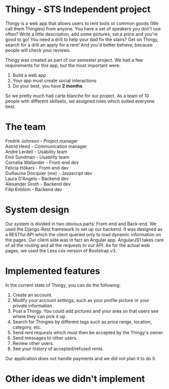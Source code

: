 # Thingy - STS Independent project  
Thingy is a web app that allows users to rent tools or common goods (We call them Thingies) from anyone. You have a set of speakers you don't use often? Write a little description, add some pictures, set a price and you're good to go! You need a drill to help your dad fix the stairs? Get on Thingy, search for a drill an apply for a rent! And you'd better behave, because people will check your reviews.

Thingy was created as part of our semester project. We had a few requirements for this app, but the most important were:  
1. Build a web app  
2. Your app must create social interactions  
3. Do your best, you have **2 months**  

So we pretty much had carte blanche for our project. As a team of 10 people with different skillsets, we assigned roles which suited everyone best.

# The team  
Fredrik Johnson - Project manager  
Astrid Heed - Communication manager  
Andre Lerdell - Usability team  
Emil Sundman - Usability team  
Cornelia Wallander - Front-end dev  
Felicia Hökars - Front-end dev  
Guillaume Docquier (me) - Javascript dev  
Laura D'Angelo - Backend dev  
Alexander Groth - Backend dev  
Filip Enblom - Backend dev  

# System design  
Our system is divided in two obvious parts: Front-end and Back-end. We used the Django-Rest framework to set up our backend. It was designed as a RESTful API which the client queried only to load dynamic information on the pages. Our client side was in fact an Angular app. AngularJS1 takes care of all the routing and all the requests to our API. As for the actual web pages, we used the Less css version of Bootstrap v3.  

# Implemented features  
In the current state of Thingy, you can do the following:  
1. Create an account.  
2. Modify your account settings, such as your profile picture or your private information  
3. Post a Thingy. You could add pictures and your area so that users see where they can pick it up.  
4. Search for Thingies by different tags such as price range, location, category, etc.  
5. Send rent requests which must then be accepted by the Thingy's owner.  
6. Send messages to other users.  
7. Review other users.  
8. See your history of accepted/refused rents.  

Our application does not handle payments and we did not plan it to do it.

# Other ideas we didn't implement  
